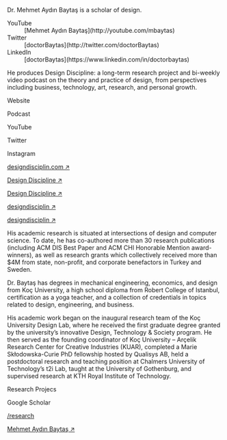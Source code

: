<div class="row mb-3">
<div class="col-lg-6" markdown="1">

<p markdown='1'>
Dr. Mehmet Aydın Baytaş is a scholar of design.
</p>

</div><!-- col -->
</div><!-- .row -->


<dl class="row mb-5">

<dt class="col-4 col-sm-4 col-md-4 col-lg-3">
YouTube
</dt>
<dd class="col-8 col-sm-8 col-md-8 col-lg-9" markdown="1">
[Mehmet Aydın Baytaş](http://youtube.com/mbaytas)
</dd>

<dt class="col-4 col-sm-4 col-md-4 col-lg-3">
Twitter
</dt>
<dd class="col-8 col-sm-8 col-md-8 col-lg-9" markdown="1">
[doctorBaytas](http://twitter.com/doctorBaytas)
</dd>

<dt class="col-4 col-sm-4 col-md-4 col-lg-3">
LinkedIn
</dt>
<dd class="col-8 col-sm-8 col-md-8 col-lg-9" markdown="1">
[doctorBaytas](https://www.linkedin.com/in/doctorbaytas)
</dd>

</div><!-- .row -->




<div class="row mb-3">
<div class="col-lg-6" markdown="1">

He produces Design Discipline: a long-term research project and bi-weekly video podcast on the theory and practice of design, from perspectives including business, technology, art, research, and personal growth.

</div><!-- col -->
</div><!-- .row -->


<div class="row mb-5 row-cols-2 row-cols-sm-2 row-cols-md-3 row-cols-lg-4">
<div class="col" markdown="1">
  
Website

Podcast

YouTube

Twitter

Instagram

</div><!-- col -->
<div class="col" markdown="1">
  
[designdisciplin.com ↗](http://designdisciplin.com)

[Design Discipline ↗](http://podcast.designdisciplin.com)

[Design Discipline ↗](https://www.youtube.com/channel/UCtXM3JdnERaNOiFKaHZJL_w)

[designdisciplin ↗](http://twitter.com/designdisciplin)

[designdisciplin ↗](http://instagram.com/designdisciplin.com)

</div><!-- col -->
</div><!-- .row -->




<div class="row mb-3">
<div class="col-lg-6" markdown="1">

His academic research is situated at intersections of design and computer science. To date, he has co-authored more than 30 research publications (including ACM DIS Best Paper and ACM CHI Honorable Mention award-winners), as well as research grants which collectively received more than $4M from state, non-profit, and corporate benefactors in Turkey and Sweden. 

Dr. Baytaş has degrees in mechanical engineering, economics, and design from Koç University, a high school diploma from Robert College of Istanbul, certification as a yoga teacher, and a collection of credentials in topics related to design, engineering, and business.

His academic work began on the inaugural research team of the Koç University Design Lab, where he received the first graduate degree granted by the university’s innovative Design, Technology & Society program. He then served as the founding coordinator of Koç University – Arçelik Research Center for Creative Industries (KUAR), completed a Marie Skłodowska-Curie PhD fellowship hosted by Qualisys AB, held a postdoctoral research and teaching position at Chalmers University of Technology’s t2i Lab, taught at the University of Gothenburg, and supervised research at KTH Royal Institute of Technology.
  
</div><!-- col -->
</div><!-- row -->

<div class="row mb-5 row-cols-2 row-cols-sm-2 row-cols-md-3 row-cols-lg-4">
<div class="col" markdown="1">

Research Projecs

Google Scholar

</div><!-- col -->
<div class="col" markdown="1">

[/research](/research/)

[Mehmet Aydın Baytaş ↗](https://scholar.google.com/citations?user=2ZPGfGYAAAAJ)
 

</div><!-- col -->
</div><!-- .row -->

